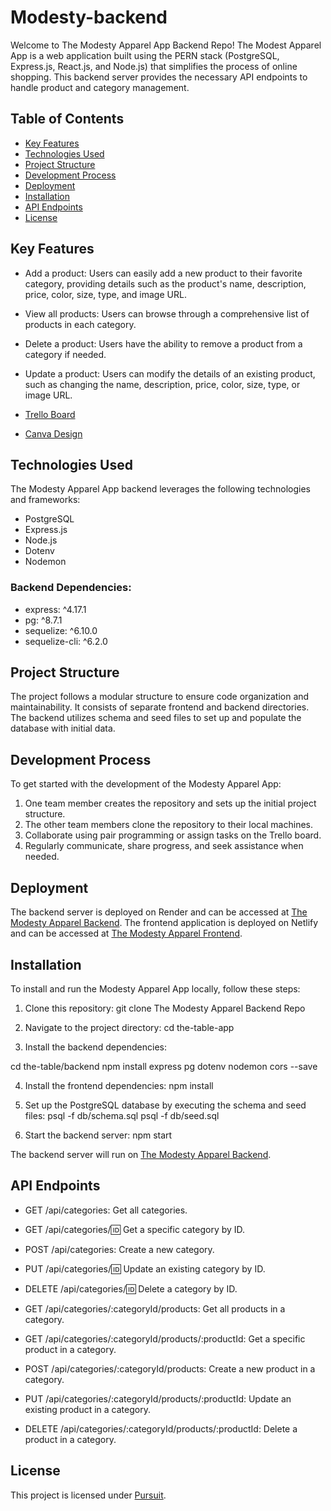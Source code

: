 # Modesty-backend

Welcome to The Modesty Apparel App Backend Repo! The Modest Apparel App is a web application built using the PERN stack (PostgreSQL, Express.js, React.js, and Node.js) that simplifies the process of online shopping. This backend server provides the necessary API endpoints to handle product and category management.

## Table of Contents
- [Key Features](#key-features)
- [Technologies Used](#technologies-used)
- [Project Structure](#project-structure)
- [Development Process](#development-process)
- [Deployment](#deployment)
- [Installation](#installation)
- [API Endpoints](#api-endpoints)
- [License](#license)

## Key Features
- Add a product: Users can easily add a new product to their favorite category, providing details such as the product's name, description, price, color, size, type, and image URL.
- View all products: Users can browse through a comprehensive list of products in each category.
- Delete a product: Users have the ability to remove a product from a category if needed.
- Update a product: Users can modify the details of an existing product, such as changing the name, description, price, color, size, type, or image URL.

- [Trello Board](https://trello.com/b/mZqnhbVU/modesty-app)
- [Canva Design](https://www.canva.com/design/DAFjMDAH35Q/qU-KmLriKoQJFlJrfVjzrg/edit?analyticsCorrelationId=8e9e1211-76d3-47ee-ae77-c3ae2a465f67)


## Technologies Used
The Modesty Apparel App backend leverages the following technologies and frameworks:
- PostgreSQL
- Express.js
- Node.js
- Dotenv
- Nodemon

### Backend Dependencies:
- express: ^4.17.1
- pg: ^8.7.1
- sequelize: ^6.10.0
- sequelize-cli: ^6.2.0

## Project Structure
The project follows a modular structure to ensure code organization and maintainability. It consists of separate frontend and backend directories. The backend utilizes schema and seed files to set up and populate the database with initial data.

## Development Process
To get started with the development of the Modesty Apparel App:

1. One team member creates the repository and sets up the initial project structure.
2. The other team members clone the repository to their local machines.
3. Collaborate using pair programming or assign tasks on the Trello board.
4. Regularly communicate, share progress, and seek assistance when needed.

## Deployment
The backend server is deployed on Render and can be accessed at [The Modesty Apparel Backend](https://github.com/pursuit-florence/Modesty-backend). The frontend application is deployed on Netlify and can be accessed at [The Modesty Apparel Frontend](https://github.com/pursuit-florence/Modesty-frontend).

## Installation
To install and run the Modesty Apparel App locally, follow these steps:

1. Clone this repository:
git clone The Modesty Apparel Backend Repo

2. Navigate to the project directory:
cd the-table-app

3. Install the backend dependencies:

cd the-table/backend
npm install express pg dotenv nodemon cors --save

4. Install the frontend dependencies:
npm install


5. Set up the PostgreSQL database by executing the schema and seed files:
psql -f db/schema.sql
psql -f db/seed.sql


6. Start the backend server:
npm start


The backend server will run on [The Modesty Apparel Backend](http://localhost:3300).

## API Endpoints
- GET /api/categories: Get all categories.
- GET /api/categories/:id: Get a specific category by ID.
- POST /api/categories: Create a new category.
- PUT /api/categories/:id: Update an existing category by ID.
- DELETE /api/categories/:id: Delete a category by ID.

- GET /api/categories/:categoryId/products: Get all products in a category.
- GET /api/categories/:categoryId/products/:productId: Get a specific product in a category.
- POST /api/categories/:categoryId/products: Create a new product in a category.
- PUT /api/categories/:categoryId/products/:productId: Update an existing product in a category.
- DELETE /api/categories/:categoryId/products/:productId: Delete a product in a category.

## License
This project is licensed under [Pursuit](https://www.pursuit.org/).
